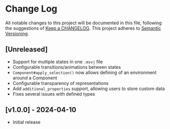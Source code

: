 # Change Log
All notable changes to this project will be documented in this file, following the suggestions of [Keep a CHANGELOG](http://keepachangelog.com/). This project adheres to [Semantic Versioning](http://semver.org/).

## [Unreleased]

- Support for multiple states in one `.msvj` file
- Configurable transitions/animations between states
- `Component#apply_selection()` now allows defining of an environment around a Component
- Configurable transparency of representations
- Add `additional_properties` support, allowing users to store custom data
- Fixes several issues with defined types

## [v1.0.0] - 2024-04-10
- Initial release